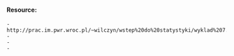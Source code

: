 #### Resource:
	- http://prac.im.pwr.wroc.pl/~wilczyn/wstep%20do%20statystyki/wyklad%207.pdf
	-
	-
	-